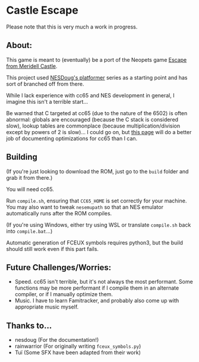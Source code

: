 # Castle Escape

Please note that this is very much a work in progress. 

## About:

This game is meant to (eventually) be a port of the Neopets game [Escape from Meridell Castle](http://www.jellyneo.net/?go=escape_from_meridell_castle).  

This project used [NESDoug's platformer](https://nesdoug.com) series as a starting point and has sort of branched off from there.

While I lack experience with cc65 and NES development in general, I imagine this isn't a terrible start...

Be warned that C targeted at cc65 (due to the nature of the 6502) is often abnormal: globals are encouraged (because the C stack is considered slow), lookup tables are commonplace (because multiplication/division except by powers of 2 is slow)... I could go on, but [this page](https://github.com/ilmenit/CC65-Advanced-Optimizations) will do a better job of documenting optimizations for cc65 than I can.

## Building

(If you're just looking to download the ROM, just go to the `build` folder and grab it from there.)

You will need cc65.

Run `compile.sh`, ensuring that `CC65_HOME` is set correctly for your machine. You may also want to tweak `nesemupath` so that an NES emulator automatically runs after the ROM compiles.

(If you're using Windows, either try using WSL or translate `compile.sh` back into `compile.bat`...)

Automatic generation of FCEUX symbols requires python3, but the build should still work even if this part fails.

## Future Challenges/Worries:

* Speed. cc65 isn't terrible, but it's not always the most performant. Some functions may be more performant if I compile them in an alternate compiler, or if I manually optimize them.
* Music. I have to learn Famitracker, and probably also come up with appropriate music myself.

## Thanks to...

* nesdoug (For the documentation!)
* rainwarrior (For originally writing `fceux_symbols.py`)
* Tuï (Some SFX have been adapted from their work)
